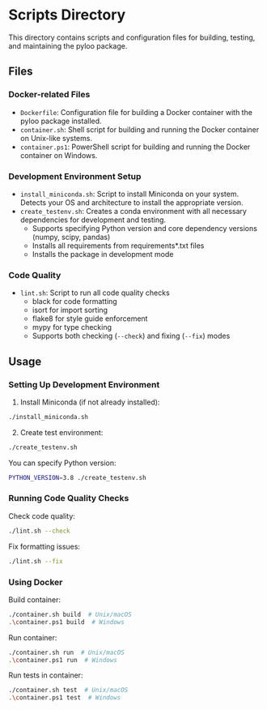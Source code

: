 # Scripts Directory

This directory contains scripts and configuration files for building, testing, and maintaining the pyloo package.

## Files

### Docker-related Files
- `Dockerfile`: Configuration file for building a Docker container with the pyloo package installed.
- `container.sh`: Shell script for building and running the Docker container on Unix-like systems.
- `container.ps1`: PowerShell script for building and running the Docker container on Windows.

### Development Environment Setup
- `install_miniconda.sh`: Script to install Miniconda on your system. Detects your OS and architecture to install the appropriate version.
- `create_testenv.sh`: Creates a conda environment with all necessary dependencies for development and testing.
  - Supports specifying Python version and core dependency versions (numpy, scipy, pandas)
  - Installs all requirements from requirements*.txt files
  - Installs the package in development mode

### Code Quality
- `lint.sh`: Script to run all code quality checks
  - black for code formatting
  - isort for import sorting
  - flake8 for style guide enforcement
  - mypy for type checking
  - Supports both checking (`--check`) and fixing (`--fix`) modes

## Usage

### Setting Up Development Environment
1. Install Miniconda (if not already installed):
```bash
./install_miniconda.sh
```

2. Create test environment:
```bash
./create_testenv.sh
```
You can specify Python version:
```bash
PYTHON_VERSION=3.8 ./create_testenv.sh
```

### Running Code Quality Checks
Check code quality:
```bash
./lint.sh --check
```

Fix formatting issues:
```bash
./lint.sh --fix
```

### Using Docker
Build container:
```bash
./container.sh build  # Unix/macOS
.\container.ps1 build  # Windows
```

Run container:
```bash
./container.sh run  # Unix/macOS
.\container.ps1 run  # Windows
```

Run tests in container:
```bash
./container.sh test  # Unix/macOS
.\container.ps1 test  # Windows